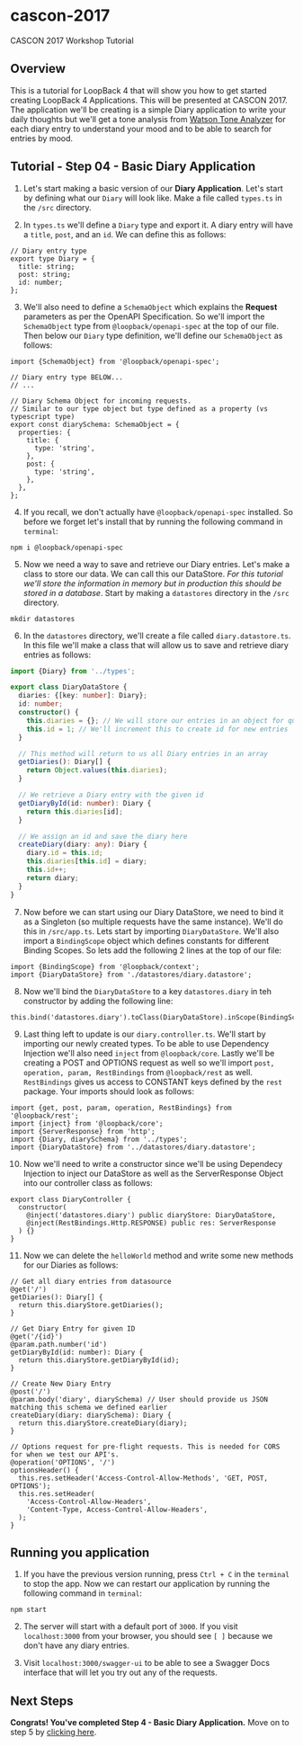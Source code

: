 # cascon-2017
CASCON 2017 Workshop Tutorial

## Overview
This is a tutorial for LoopBack 4 that will show you how to get started creating LoopBack 4 Applications. This will be presented at CASCON 2017. The application we'll be creating is a simple Diary application to write your daily thoughts but we'll get a tone analysis from [Watson Tone Analyzer](https://www.ibm.com/watson/services/tone-analyzer/) for each diary entry to understand your mood and to be able to search for entries by mood.

## Tutorial - Step 04 - Basic Diary Application
1. Let's start making a basic version of our __Diary Application__. Let's start by defining what our `Diary` will look like. Make a file called `types.ts` in the `/src` directory. 

2. In `types.ts` we'll define a `Diary` type and export it. A diary entry will have a `title`, `post`, and an `id`. We can define this as follows:

```
// Diary entry type
export type Diary = {
  title: string;
  post: string;
  id: number;
};
```

3. We'll also need to define a `SchemaObject` which explains the __Request__ parameters as per the OpenAPI Specification. So we'll import the `SchemaObject` type from `@loopback/openapi-spec` at the top of our file. Then below our `Diary` type definition, we'll define our `SchemaObject` as follows:

```
import {SchemaObject} from '@loopback/openapi-spec';

// Diary entry type BELOW... 
// ... 

// Diary Schema Object for incoming requests.
// Similar to our type object but type defined as a property (vs typescript type)
export const diarySchema: SchemaObject = {
  properties: {
    title: {
      type: 'string',
    },
    post: {
      type: 'string',
    },
  },
};
```

4. If you recall, we don't actually have `@loopback/openapi-spec` installed. So before we forget let's install that by running the following command in `terminal`:

```
npm i @loopback/openapi-spec
```

5. Now we need a way to save and retrieve our Diary entries. Let's make a class to store our data. We can call this our DataStore. *For this tutorial we'll store the information in memory but in production this should be stored in a database*. Start by making a `datastores` directory in the `/src` directory.

```
mkdir datastores
```

6. In the `datastores` directory, we'll create a file called `diary.datastore.ts`. In this file we'll make a class that will allow us to save and retrieve diary entries as follows:

```ts
import {Diary} from '../types';

export class DiaryDataStore {
  diaries: {[key: number]: Diary};
  id: number;
  constructor() {
    this.diaries = {}; // We will store our entries in an object for quick operations
    this.id = 1; // We'll increment this to create id for new entries
  }

  // This method will return to us all Diary entries in an array
  getDiaries(): Diary[] {
    return Object.values(this.diaries);
  }

  // We retrieve a Diary entry with the given id
  getDiaryById(id: number): Diary {
    return this.diaries[id];
  }

  // We assign an id and save the diary here
  createDiary(diary: any): Diary {
    diary.id = this.id;
    this.diaries[this.id] = diary;
    this.id++;
    return diary;
  }
}
```

7. Now before we can start using our Diary DataStore, we need to bind it as a Singleton (so multiple requests have the same instance). We'll do this in `/src/app.ts`. Lets start by importing `DiaryDataStore`. We'll also import a `BindingScope` object which defines constants for different Binding Scopes. So lets add the following 2 lines at the top of our file:

```
import {BindingScope} from '@loopback/context';
import {DiaryDataStore} from './datastores/diary.datastore';
```

8. Now we'll bind the `DiaryDataStore` to a key `datastores.diary` in teh constructor by adding the following line:

```
this.bind('datastores.diary').toClass(DiaryDataStore).inScope(BindingScope.SINGLETON);
```

9. Last thing left to update is our `diary.controller.ts`. We'll start by importing our newly created types. To be able to use Dependency Injection we'll also need `inject` from `@loopback/core`. Lastly we'll be creating a POST and OPTIONS request as well so we'll import `post, operation, param, RestBindings` from `@loopback/rest` as well. `RestBindings` gives us access to CONSTANT keys defined by the `rest` package. Your imports should look as follows:

```
import {get, post, param, operation, RestBindings} from '@loopback/rest';
import {inject} from '@loopback/core';
import {ServerResponse} from 'http';
import {Diary, diarySchema} from '../types';
import {DiaryDataStore} from '../datastores/diary.datastore';
```

10. Now we'll need to write a constructor since we'll be using Dependecy Injection to inject our DataStore as well as the ServerResponse Object into our controller class as follows:

```
export class DiaryController {
  constructor(
    @inject('datastores.diary') public diaryStore: DiaryDataStore,
    @inject(RestBindings.Http.RESPONSE) public res: ServerResponse
  ) {}
}
```

11. Now we can delete the `helloWorld` method and write some new methods for our Diaries as follows:

```
// Get all diary entries from datasource
@get('/')
getDiaries(): Diary[] {
  return this.diaryStore.getDiaries();
}

// Get Diary Entry for given ID
@get('/{id}')
@param.path.number('id')
getDiaryById(id: number): Diary {
  return this.diaryStore.getDiaryById(id);
}

// Create New Diary Entry
@post('/')
@param.body('diary', diarySchema) // User should provide us JSON matching this schema we defined earlier
createDiary(diary: diarySchema): Diary {
  return this.diaryStore.createDiary(diary);
}

// Options request for pre-flight requests. This is needed for CORS for when we test our API's.
@operation('OPTIONS', '/')
optionsHeader() {
  this.res.setHeader('Access-Control-Allow-Methods', 'GET, POST, OPTIONS');
  this.res.setHeader(
    'Access-Control-Allow-Headers',
    'Content-Type, Access-Control-Allow-Headers',
  );
}
```

## Running you application
1. If you have the previous version running, press `Ctrl + C` in the `terminal` to stop the app. Now we can restart our application by running the following command in `terminal`:

```
npm start
```

2. The server will start with a default port of `3000`. If you visit `localhost:3000` from your browser, you should see `[ ]` because we don't have any diary entries.

3. Visit `localhost:3000/swagger-ui` to be able to see a Swagger Docs interface that will let you try out any of the requests.

## Next Steps
__Congrats! You've completed Step 4 - Basic Diary Application.__ Move on to step 5 by [clicking here](https://github.com/virkt25/cascon-2017/tree/step-05).
